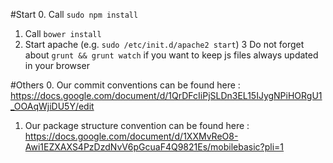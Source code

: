 #Start
0. Call `sudo npm install`
1. Call `bower install`
2. Start apache (e.g. `sudo /etc/init.d/apache2 start`)
3 Do not forget about `grunt && grunt watch` if you want to keep js files always updated in your browser

#Others
0. Our commit conventions can be found here : https://docs.google.com/document/d/1QrDFcIiPjSLDn3EL15IJygNPiHORgU1_OOAqWjiDU5Y/edit
1. Our package structure convention can be found here : https://docs.google.com/document/d/1XXMvReO8-Awi1EZXAXS4PzDzdNvV6pGcuaF4Q9821Es/mobilebasic?pli=1